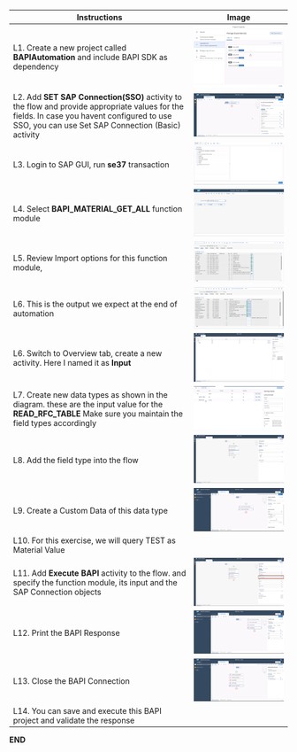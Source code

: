 Instructions | Image
------------ | -----
L1. Create a new project called **BAPIAutomation** and include BAPI SDK as dependency | ![Add BAPI SDK to the project dependency!](Images/AddBAPISDKAsDependency.png)
L2. Add **SET SAP Connection(SSO)** activity to the flow and provide appropriate values for the fields. In case you havent configured to use SSO, you can use Set SAP Connection (Basic) activity| ![Add Set SSO Connection!](Images/SetSSOConnectionSettings.png)
L3. Login to SAP GUI, run **se37** transaction | ![Launch SE37 transaction!](Images/SAPGUIRunTransaction.png)
L4. Select **BAPI_MATERIAL_GET_ALL** function module | ![Process RFC READ TABLE!](Images/AddRFCREADTable.png)
L5. Review Import options for this function module, | ![Review Import Options!](Images/ReviewImportOptionsRFCTable.png)
L6. This is the output we expect at the end of automation | ![Review SAP GUI output!](Images/ReviewSAPGUIOutput.png)
L6. Switch to Overview tab, create a new activity. Here I named it as **Input** | ![Create a New Data Type!](Images/CreateANewDatatype.png)
L7. Create new data types as shown in the diagram. these are the input value for the **READ_RFC_TABLE** Make sure you maintain the field types accordingly | ![Define the new data type!](Images/DataType4RFCTable.png)
L8. Add the field type into the flow | ![add input to the field!](Images/AddInputFieldType.png)
L9. Create a Custom Data of this data type | ![Create a Custom Data!](Images/CreateCustomData.png)
L10. For this exercise, we will query TEST as Material Value |
L11. Add **Execute BAPI** activity to the flow. and specify the function module, its input and the SAP Connection objects | ![Add Execute BAPI activity!](Images/AddExecuteBAPI.png)
L12. Print the BAPI Response | ![Log BAPI Response!](Images/LogBAPIResponse.png)
L13. Close the BAPI Connection | ![Close SAP Connection!](Images/CloseSAPConnection.png)
L14. You can save and execute this BAPI project and validate the response |

**END**
